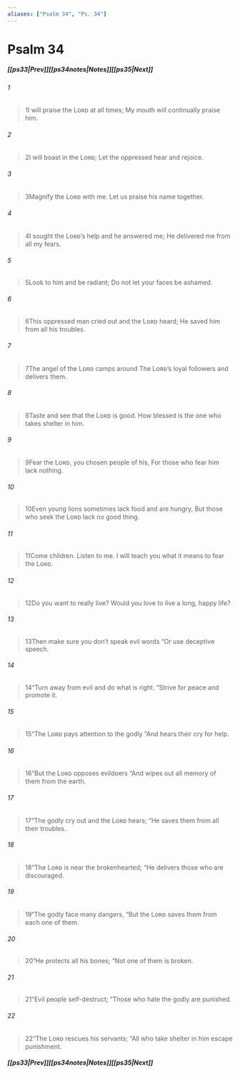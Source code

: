 ```yaml
---
aliases: ["Psalm 34", "Ps. 34"]
---
```

# Psalm 34
##### <span class=arrow-left></span>[[ps33|Prev]]<span class=navigation-separator></span>[[ps34notes|Notes]]<span class=navigation-separator></span>[[ps35|Next]]<span class=arrow-right></span>
###### 1
><span class=verse-first-poetry>1</span>I will praise the Lᴏʀᴅ at all times;
>My mouth will continually praise him.
###### 2
><span class=verse-body-poetry>2</span>I will boast in the Lᴏʀᴅ;
>Let the oppressed hear and rejoice.
###### 3
><span class=verse-body-poetry>3</span>Magnify the Lᴏʀᴅ with me.
>Let us praise his name together.
<div class=paragraph-break></div>

###### 4
><span class=verse-first-poetry>4</span>I sought the Lᴏʀᴅ’s help and he answered me;
>He delivered me from all my fears.
###### 5
><span class=verse-body-poetry>5</span>Look to him and be radiant;
>Do not let your faces be ashamed.
###### 6
><span class=verse-body-poetry>6</span>This oppressed man cried out and the Lᴏʀᴅ heard;
>He saved him from all his troubles.
###### 7
><span class=verse-body-poetry>7</span>The angel of the Lᴏʀᴅ camps around
>The Lᴏʀᴅ’s loyal followers and delivers them.
<div class=paragraph-break></div>

###### 8
><span class=verse-first-poetry>8</span>Taste and see that the Lᴏʀᴅ is good.
>How blessed is the one who takes shelter in him.
###### 9
><span class=verse-body-poetry>9</span>Fear the Lᴏʀᴅ, you chosen people of his,
>For those who fear him lack nothing.
###### 10
><span class=verse-body-poetry>10</span>Even young lions sometimes lack food and are hungry,
>But those who seek the Lᴏʀᴅ lack no good thing.
###### 11
><span class=verse-body-poetry>11</span>Come children. Listen to me.
>I will teach you what it means to fear the Lᴏʀᴅ.
###### 12
><span class=verse-body-poetry>12</span>Do you want to really live?
>Would you love to live a long, happy life?
###### 13
><span class=verse-body-poetry>13</span>Then make sure you don’t speak evil words
><span class=poetry-quote-double>“</span>Or use deceptive speech.
###### 14
><span class=verse-body-poetry>14</span><span class=poetry-quote-double>“</span>Turn away from evil and do what is right.
><span class=poetry-quote-double>“</span>Strive for peace and promote it.
<div class=paragraph-break></div>

###### 15
><span class=verse-first-poetry>15</span><span class=poetry-quote-double>“</span>The Lᴏʀᴅ pays attention to the godly
><span class=poetry-quote-double>“</span>And hears their cry for help.
###### 16
><span class=verse-body-poetry>16</span><span class=poetry-quote-double>“</span>But the Lᴏʀᴅ opposes evildoers
><span class=poetry-quote-double>“</span>And wipes out all memory of them from the earth.
###### 17
><span class=verse-body-poetry>17</span><span class=poetry-quote-double>“</span>The godly cry out and the Lᴏʀᴅ hears;
><span class=poetry-quote-double>“</span>He saves them from all their troubles.
###### 18
><span class=verse-body-poetry>18</span><span class=poetry-quote-double>“</span>The Lᴏʀᴅ is near the brokenhearted;
><span class=poetry-quote-double>“</span>He delivers those who are discouraged.
<div class=paragraph-break></div>

###### 19
><span class=verse-first-poetry>19</span><span class=poetry-quote-double>“</span>The godly face many dangers,
><span class=poetry-quote-double>“</span>But the Lᴏʀᴅ saves them from each one of them.
###### 20
><span class=verse-body-poetry>20</span><span class=poetry-quote-double>“</span>He protects all his bones;
><span class=poetry-quote-double>“</span>Not one of them is broken.
###### 21
><span class=verse-body-poetry>21</span><span class=poetry-quote-double>“</span>Evil people self-destruct;
><span class=poetry-quote-double>“</span>Those who hate the godly are punished.
###### 22
><span class=verse-body-poetry>22</span><span class=poetry-quote-double>“</span>The Lᴏʀᴅ rescues his servants;
><span class=poetry-quote-double>“</span>All who take shelter in him escape punishment.
##### <span class=arrow-left></span>[[ps33|Prev]]<span class=navigation-separator></span>[[ps34notes|Notes]]<span class=navigation-separator></span>[[ps35|Next]]<span class=arrow-right></span>